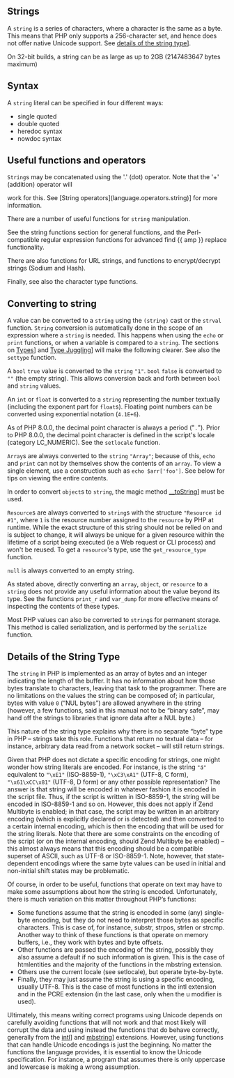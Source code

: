 
 
## Strings
 
 A `string` is a series of characters, where a character is the same as a byte. This means that PHP only supports a 256-character set, and hence does not offer native Unicode support. See [details of the string
  type](language.types.string.details)]. 
 
<div class="note">
     
 On 32-bit builds, a string can be as large as up to 2GB (2147483647 bytes maximum) 
 
</div>
 
 
## Syntax
 
 A `string` literal can be specified in four different ways: 
 
<ul> 
<li> 
 single quoted 
 </li>
 
<li> 
 double quoted 
 </li>
 
<li> 
 heredoc syntax 
 </li>
 
<li> 
 nowdoc syntax 
 </li>
 </ul>
 
<!-- start sect3 -->
<!--

   Single quoted

   
    The simplest way to specify a string is to enclose it in single
    quotes (the character ').
   

   
    To specify a literal single quote, escape it with a backslash
    (\). To specify a literal backslash, double it
    (\\). All other instances of backslash will be treated
    as a literal backslash: this means that the other escape sequences you
    might be used to, such as \r or \n,
    will be output literally as specified rather than having any special
    meaning.
   

   
    
     Unlike the double-quoted
     and heredoc syntaxes,
     variables and escape sequences
     for special characters will not be expanded when they
     occur in single quoted strings.
    
   

   
    Syntax Variants
    

<?php
echo 'this is a simple string', PHP_EOL;

echo 'You can also have embedded newlines in
strings this way as it is
okay to do', PHP_EOL;

// Outputs: Arnold once said: "I'll be back"
echo 'Arnold once said: "I\'ll be back"', PHP_EOL;

// Outputs: You deleted C:\*.*?
echo 'You deleted C:\\*.*?', PHP_EOL;

// Outputs: You deleted C:\*.*?
echo 'You deleted C:\*.*?', PHP_EOL;

// Outputs: This will not expand: \n a newline
echo 'This will not expand: \n a newline', PHP_EOL;

// Outputs: Variables do not $expand $either
echo 'Variables do not $expand $either', PHP_EOL;
?>

    
   

  
-->
 
<!-- start sect3 -->
<!--

   Double quoted

   
    If the string is enclosed in double-quotes ("), PHP will
    interpret the following escape sequences for special characters:
   

   
    Escaped characters

    
     
      
       Sequence
       Meaning
      
     

     
      
       \n
       linefeed (LF or 0x0A (10) in ASCII)
      
      
       \r
       carriage return (CR or 0x0D (13) in ASCII)
      
      
       \t
       horizontal tab (HT or 0x09 (9) in ASCII)
      
      
       \v
       vertical tab (VT or 0x0B (11) in ASCII)
      
      
       \e
       escape (ESC or 0x1B (27) in ASCII)
      
      
       \f
       form feed (FF or 0x0C (12) in ASCII)
      
      
       \\
       backslash
      
      
       \$
       dollar sign
      
      
       \"
       double-quote
      
      
       \[0-7]{1,3}
       
        Octal: the sequence of characters matching the regular expression [0-7]{1,3}
        is a character in octal notation (e.g. "\101" === "A"),
        which silently overflows to fit in a byte (e.g. "\400" === "\000")
       
      
      
       \x[0-9A-Fa-f]{1,2}
       
        Hexadecimal: the sequence of characters matching the regular expression
        [0-9A-Fa-f]{1,2} is a character in hexadecimal notation
        (e.g. "\x41" === "A")
       
      
      
       \u{[0-9A-Fa-f]+}
       
        Unicode: the sequence of characters matching the regular expression [0-9A-Fa-f]+
        is a Unicode codepoint, which will be output to the string as that codepoint's UTF-8 representation.
        The braces are required in the sequence. E.g. "\u{41}" === "A"
       
      
     
    
   

   
    As in single quoted strings, escaping any other character will
    result in the backslash being printed too.
   

   
    The most important feature of double-quoted strings is the fact
    that variable names will be expanded. See
    string interpolation for
    details.
   
  
-->
 
<!-- start sect3 -->
<!--

   Heredoc

   
    A third way to delimit strings is the heredoc syntax:
    {{ lt }}{{ lt }}{{ lt }}. After this operator, an identifier is
    provided, then a newline. The string itself follows, and then
    the same identifier again to close the quotation.
   

   
    The closing identifier may be indented by space or tab, in which case
    the indentation will be stripped from all lines in the doc string.
    Prior to PHP 7.3.0, the closing identifier must
    begin in the first column of the line.
   

   
    Also, the closing identifier must follow the same naming rules as any
    other label in PHP: it must contain only alphanumeric characters and
    underscores, and must start with a non-digit character or underscore.
   

   
    Basic Heredoc example as of PHP 7.3.0
    

<?php
// no indentation
echo <<<END
      a
     b
    c
\n
END;

// 4 spaces of indentation
echo <<<END
      a
     b
    c
    END;

    
    Output of the above example in PHP 7.3:
    

      a
     b
    c

  a
 b
c

    
   

   
    If the closing identifier is indented further than any lines of the body, then a ParseError will be thrown:
   

   
    Closing identifier must not be indented further than any lines of the body
    

<?php
echo <<<END
  a
 b
c
   END;

    
    Output of the above example in PHP 7.3:
    

Parse error: Invalid body indentation level (expecting an indentation level of at least 3) in example.php on line 4

    
   

   
    If the closing identifier is indented, tabs can be used as well, however,
    tabs and spaces must not be intermixed regarding
    the indentation of the closing identifier and the indentation of the body
     (up to the closing identifier). In any of these cases, a ParseError will be thrown.

    These whitespace constraints have been included because mixing tabs and
    spaces for indentation is harmful to legibility.
   

   
    Different indentation for body (spaces) closing identifier
    

<?php
// All the following code do not work.

// different indentation for body (spaces) ending marker (tabs)
{
	echo <<<END
	 a
		END;
}

// mixing spaces and tabs in body
{
    echo <<<END
    	a
     END;
}

// mixing spaces and tabs in ending marker
{
	echo <<<END
		  a
		 END;
}

    
    Output of the above example in PHP 7.3:
    

Parse error: Invalid indentation - tabs and spaces cannot be mixed in example.php line 8

    
   

   
    The closing identifier for the body string is not required to be
    followed by a semicolon or newline. For example, the following code
    is allowed as of PHP 7.3.0:
   

   
    Continuing an expression after a closing identifier
    

<?php
$values = [<<<END
a
  b
    c
END, 'd e f'];
var_dump($values);

    
    Output of the above example in PHP 7.3:
    

array(2) {
  [0] =>
  string(11) "a
  b
    c"
  [1] =>
  string(5) "d e f"
}

    
   

   
    
     If the closing identifier was found at the start of a line, then
     regardless of whether it was a part of another word, it may be considered
     as the closing identifier and causes a ParseError.
    

    
     Closing identifier in body of the string tends to cause ParseError
     

<?php
$values = [<<<END
a
b
END ING
END, 'd e f'];

     
     Output of the above example in PHP 7.3:
    

Parse error: syntax error, unexpected identifier "ING", expecting "]" in example.php on line 5

     
    

    
     To avoid this problem, it is safe to follow the simple rule:
     do not choose a word that appears in the body of the text
     as a closing identifier.
    

   

   
    
     Prior to PHP 7.3.0, it is very important to note that the line with the
     closing identifier must contain no other characters, except a semicolon
     (;).
     That means especially that the identifier
     may not be indented, and there may not be any spaces
     or tabs before or after the semicolon. It's also important to realize that
     the first character before the closing identifier must be a newline as
     defined by the local operating system. This is \n on
     UNIX systems, including macOS. The closing delimiter must also be
     followed by a newline.
    

    
     If this rule is broken and the closing identifier is not "clean", it will
     not be considered a closing identifier, and PHP will continue looking for
     one. If a proper closing identifier is not found before the end of the
     current file, a parse error will result at the last line.
    

    
     Invalid example, prior to PHP 7.3.0
     
      

<?php
class foo {
    public $bar = <<<EOT
bar
    EOT;
}
// Identifier must not be indented
?>

     
    
    
     Valid example, even prior to PHP 7.3.0
     
      

<?php
class foo {
    public $bar = <<<EOT
bar
EOT;
}
?>

     
    

    
     Heredocs containing variables can not be used for initializing class properties.
    

   

   
    Heredoc text behaves just like a double-quoted string, without
    the double quotes. This means that quotes in a heredoc do not need to be
    escaped, but the escape codes listed above can still be used. Variables are
    expanded, but the same care must be taken when expressing complex variables
    inside a heredoc as with strings.
   

   
    Heredoc string quoting example
    

<?php
$str = <<<EOD
Example of string
spanning multiple lines
using heredoc syntax.
EOD;

/* More complex example, with variables. */
class foo
{
    var $foo;
    var $bar;

    function __construct()
    {
        $this->foo = 'Foo';
        $this->bar = array('Bar1', 'Bar2', 'Bar3');
    }
}

$foo = new foo();
$name = 'MyName';

echo <<<EOT
My name is "$name". I am printing some $foo->foo.
Now, I am printing some {$foo->bar[1]}.
This should print a capital 'A': \x41
EOT;
?>

    
    The above example will output:
    

My name is "MyName". I am printing some Foo.
Now, I am printing some Bar2.
This should print a capital 'A': A
    
   

   
    It is also possible to use the Heredoc syntax to pass data to function
    arguments:
   

   
    Heredoc in arguments example
    

<?php
var_dump(array(<<<EOD
foobar!
EOD
));
?>

    
   

   
    It's possible to initialize static variables and class
    properties/constants using the Heredoc syntax:
   

   
    Using Heredoc to initialize static values
    

<?php
// Static variables
function foo()
{
    static $bar = <<<LABEL
Nothing in here...
LABEL;
}

// Class properties/constants
class foo
{
    const BAR = <<<FOOBAR
Constant example
FOOBAR;

    public $baz = <<<FOOBAR
Property example
FOOBAR;
}
?>

    
   

   
    The opening Heredoc identifier may optionally be
    enclosed in double quotes:
   

   
    Using double quotes in Heredoc
    

<?php
echo <<<"FOOBAR"
Hello World!
FOOBAR;
?>

    
   

  
-->
 
<!-- start sect3 -->
<!--

   Nowdoc

   
    Nowdocs are to single-quoted strings what heredocs are to double-quoted
    strings. A nowdoc is specified similarly to a heredoc, but no
    String interpolation is done inside a nowdoc. The construct is ideal for
    embedding PHP code or other large blocks of text without the need for
    escaping. It shares some features in common with the SGML
    {{ lt }}![CDATA[ ]]{{ gt }} construct, in that it declares a
    block of text which is not for parsing.
   

   
    A nowdoc is identified with the same {{ lt }}{{ lt }}{{ lt }}
    sequence used for heredocs, but the identifier which follows is enclosed in
    single quotes, e.g. {{ lt }}{{ lt }}{{ lt }}'EOT'. All the rules for
    heredoc identifiers also apply to nowdoc identifiers, especially those
    regarding the appearance of the closing identifier.
   

   
    Nowdoc string quoting example
    

<?php
echo <<<'EOD'
Example of string spanning multiple lines
using nowdoc syntax. Backslashes are always treated literally,
e.g. \\ and \'.
EOD;

    
    The above example will output:
    

Example of string spanning multiple lines
using nowdoc syntax. Backslashes are always treated literally,
e.g. \\ and \'.

    
   

   
    Nowdoc string quoting example with variables
    

<?php
class foo
{
    public $foo;
    public $bar;

    function __construct()
    {
        $this->foo = 'Foo';
        $this->bar = array('Bar1', 'Bar2', 'Bar3');
    }
}

$foo = new foo();
$name = 'MyName';

echo <<<'EOT'
My name is "$name". I am printing some $foo->foo.
Now, I am printing some {$foo->bar[1]}.
This should not print a capital 'A': \x41
EOT;
?>

    
    The above example will output:
    

My name is "$name". I am printing some $foo->foo.
Now, I am printing some {$foo->bar[1]}.
This should not print a capital 'A': \x41
    
   

   
    Static data example
    

<?php
class foo {
    public $bar = <<<'EOT'
bar
EOT;
}
?>

    
   

  
-->
 
<!-- start sect3 -->
<!--

   String interpolation

   
    When a string is specified in double quotes or with heredoc,
    variables can be substituted within it.
   

   
    There are two types of syntax: a
    basic one and an
    advanced one.
    The basic syntax is the most common and convenient. It provides a way to
    embed a variable, an array value, or an object
    property in a string with a minimum of effort.
   

   
    Basic syntax
    
     If a dollar sign ($) is encountered, the characters
     that follow it which can be used in a variable name will be interpreted
     as such and substituted.
    
    
     String Interpolation
     

<?php
$juice = "apple";

echo "He drank some $juice juice." . PHP_EOL;

?>

     
     The above example will output:
     

He drank some apple juice.

     
    

    
     Formally, the structure for the basic variable substitution syntax is
     as follows:
    
    
     

string-variable::
     variable-name   (offset-or-property)?
   | ${   expression   }

offset-or-property::
     offset-in-string
   | property-in-string

offset-in-string::
     [   name   ]
   | [   variable-name   ]
   | [   integer-literal   ]

property-in-string::
     ->  name

variable-name::
     $   name

name::
     [a-zA-Z_\x80-\xff][a-zA-Z0-9_\x80-\xff]*


     
    

    
     
      The ${ expression } syntax is deprecated as of
      PHP 8.2.0, as it can be interpreted as
      variable variables:
      
       

<?php
const foo = 'bar';
$foo = 'foo';
$bar = 'bar';
var_dump("${foo}");
var_dump("${(foo)}");
?>

       
       Output of the above example in PHP 8.2:
       

Deprecated: Using ${var} in strings is deprecated, use {$var} instead in file on line 6

Deprecated: Using ${expr} (variable variables) in strings is deprecated, use {${expr}} instead in file on line 9
string(3) "foo"
string(3) "bar"

       
       The above example will output:
       

string(3) "foo"
string(3) "bar"

       
      
      The advanced
      string interpolation syntax should be used instead.
     
    

    
     
      If it is not possible to form a valid name the dollar sign remains
      as verbatim in the string:
     
     
      

<?php
echo "No interpolation $  has happened\n";
echo "No interpolation $\n has happened\n";
echo "No interpolation $2 has happened\n";
?>

      
      The above example will output:
      

No interpolation $  has happened
No interpolation $
 has happened
No interpolation $2 has happened

      
     
    

    
     Interpolating the value of the first dimension of an array or property
     

<?php
$juices = array("apple", "orange", "string_key" => "purple");

echo "He drank some $juices[0] juice.";
echo PHP_EOL;
echo "He drank some $juices[1] juice.";
echo PHP_EOL;
echo "He drank some $juices[string_key] juice.";
echo PHP_EOL;

class A {
    public $s = "string";
}

$o = new A();

echo "Object value: $o->s.";
?>

     
     The above example will output:
     

He drank some apple juice.
He drank some orange juice.
He drank some purple juice.
Object value: string.

     
    

    
     
      The array key must be unquoted, and it is therefore not possible to
      refer to a constant as a key with the basic syntax. Use the
      advanced
      syntax instead.
     
    

    
     As of PHP 7.1.0 also negative numeric indices are
     supported.
    

    Negative numeric indices
     

<?php
$string = 'string';
echo "The character at index -2 is $string[-2].", PHP_EOL;
$string[-3] = 'o';
echo "Changing the character at index -3 to o gives $string.", PHP_EOL;
?>

     
     The above example will output:
     

The character at index -2 is n.
Changing the character at index -3 to o gives strong.

     
    

    
     For anything more complex, the
     advanced
     syntax must be used.
    
   

   
    Advanced (curly) syntax

    
     The advanced syntax permits the interpolation of
     variables with arbitrary accessors.
    

    
     Any scalar variable, array element or object property
     (static or not) with a
     string representation can be included via this syntax.
     The expression is written the same way as it would appear outside the
     string, and then wrapped in { and
     }. Since { can not be escaped, this
     syntax will only be recognised when the $ immediately
     follows the {. Use {\$ to get a
     literal {$. Some examples to make it clear:
    

    
     Curly Syntax
     

<?php
const DATA_KEY = 'const-key';
$great = 'fantastic';
$arr = [
    '1',
    '2',
    '3',
    [41, 42, 43],
    'key' => 'Indexed value',
    'const-key' => 'Key with minus sign',
    'foo' => ['foo1', 'foo2', 'foo3']
];

// Won't work, outputs: This is { fantastic}
echo "This is { $great}";

// Works, outputs: This is fantastic
echo "This is {$great}";

class Square {
    public $width;

    public function __construct(int $width) { $this->width = $width; }
}

$square = new Square(5);

// Works
echo "This square is {$square->width}00 centimeters wide.";


// Works, quoted keys only work using the curly brace syntax
echo "This works: {$arr['key']}";


// Works
echo "This works: {$arr[3][2]}";

echo "This works: {$arr[DATA_KEY]}";

// When using multidimensional arrays, always use braces around arrays
// when inside of strings
echo "This works: {$arr['foo'][2]}";

echo "This works: {$obj->values[3]->name}";

echo "This works: {$obj->$staticProp}";

// Won't work, outputs: C:\directory\{fantastic}.txt
echo "C:\directory\{$great}.txt";

// Works, outputs: C:\directory\fantastic.txt
echo "C:\\directory\\{$great}.txt";
?>

     
    

    
     
      As this syntax allows arbitrary expressions it is possible to use
      variable variables
      within the advanced syntax.
     
    
   
  
-->
 
<!-- start sect3 -->
<!--

   String access and modification by character

   
    Characters within strings may be accessed and modified by
    specifying the zero-based offset of the desired character after the
    string using square array brackets, as in
    $str[42]. Think of a string as an
    array of characters for this purpose. The functions
    substr and substr_replace
    can be used when you want to extract or replace more than 1 character.
   

   
    
     As of PHP 7.1.0, negative string offsets are also supported. These specify
     the offset from the end of the string.
     Formerly, negative offsets emitted E_NOTICE for reading
     (yielding an empty string) and E_WARNING for writing
     (leaving the string untouched).
    
   

   
    
     Prior to PHP 8.0.0, strings could also be accessed using braces, as in
     $str{42}, for the same purpose.
     This curly brace syntax was deprecated as of PHP 7.4.0 and no longer supported as of PHP 8.0.0.
    
   

   
    
     Writing to an out of range offset pads the string with spaces.
     Non-integer types are converted to integer.
     Illegal offset type emits E_WARNING.
     Only the first character of an assigned string is used.
     As of PHP 7.1.0, assigning an empty string throws a fatal error. Formerly,
     it assigned a NULL byte.
    
   

   
    
     Internally, PHP strings are byte arrays. As a result, accessing or
     modifying a string using array brackets is not multi-byte safe, and
     should only be done with strings that are in a single-byte encoding such
     as ISO-8859-1.
    
   

   
    
     As of PHP 7.1.0, applying the empty index operator on an empty string throws a fatal
     error. Formerly, the empty string was silently converted to an array.
    
   

   
    Some string examples
    

<?php
// Get the first character of a string
$str = 'This is a test.';
$first = $str[0];
var_dump($first);

// Get the third character of a string
$third = $str[2];
var_dump($third);

// Get the last character of a string.
$str = 'This is still a test.';
$last = $str[strlen($str)-1];
var_dump($last);

// Modify the last character of a string
$str = 'Look at the sea';
$str[strlen($str)-1] = 'e';
var_dump($str);
?>

    
   

   
    String offsets have to either be integers or integer-like strings,
    otherwise a warning will be thrown.
   

   
    Example of Illegal String Offsets
    

<?php
$str = 'abc';

$keys = [ '1', '1.0', 'x', '1x' ];

foreach ($keys as $keyToTry) {
    var_dump(isset($str[$keyToTry]));

    try {
        var_dump($str[$keyToTry]);
    } catch (TypeError $e) {
        echo $e->getMessage(), PHP_EOL;
    }

    echo PHP_EOL;
}
?>

    
    The above example will output:
    

bool(true)
string(1) "b"

bool(false)
Cannot access offset of type string on string

bool(false)
Cannot access offset of type string on string

bool(false)

Warning: Illegal string offset "1x" in Standard input code on line 10
string(1) "b"

    
   

   
    
     Accessing variables of other types (not including arrays or objects
     implementing the appropriate interfaces) using [] or
     {} silently returns null.
    
   

   
    
     Characters within string literals can be accessed
     using [] or {}.
    
   

   
    
     Accessing characters within string literals using the
     {} syntax has been deprecated in PHP 7.4.
     This has been removed in PHP 8.0.
    
   
  
-->
 

 
 
## Useful functions and operators
 
 `String`s may be concatenated using the '.' (dot) operator. Note that the '+' (addition) operator will <!-- start emphasis -->
<!--
not
--> work for this. See [String operators](language.operators.string)] for more information. 
 
 There are a number of useful functions for `string` manipulation. 
 
 See the string functions section for general functions, and the Perl-compatible regular expression functions for advanced find {{ amp }} replace functionality. 
 
 There are also functions for URL strings, and functions to encrypt/decrypt strings (Sodium and Hash). 
 
 Finally, see also the character type functions. 
 
 
 
## Converting to string
 
 A value can be converted to a `string` using the `(string)` cast or the `strval` function. `String` conversion is automatically done in the scope of an expression where a `string` is needed. This happens when using the `echo` or `print` functions, or when a variable is compared to a `string`. The sections on [Types](language.types)] and [Type Juggling](language.types.type-juggling)] will make the following clearer. See also the `settype` function. 
 
 A `bool` `true` value is converted to the `string` `"1"`. `bool` `false` is converted to `""` (the empty string). This allows conversion back and forth between `bool` and `string` values. 
 
 An `int` or `float` is converted to a `string` representing the number textually (including the exponent part for `float`s). Floating point numbers can be converted using exponential notation (`4.1E+6`). 
 
<div class="note">
     
 As of PHP 8.0.0, the decimal point character is always a period ("`.`"). Prior to PHP 8.0.0, the decimal point character is defined in the script's locale (category LC_NUMERIC). See the `setlocale` function. 
 
</div>
 
 `Array`s are always converted to the `string` `"Array"`; because of this, `echo` and `print` can not by themselves show the contents of an `array`. To view a single element, use a construction such as `echo $arr['foo']`. See below for tips on viewing the entire contents. 
 
 In order to convert `object`s to `string`, the magic method [__toString](language.oop5.magic)] must be used. 
 
 `Resource`s are always converted to `string`s with the structure `"Resource id #1"`, where `1` is the resource number assigned to the `resource` by PHP at runtime. While the exact structure of this string should not be relied on and is subject to change, it will always be unique for a given resource within the lifetime of a script being executed (ie a Web request or CLI process) and won't be reused. To get a `resource`'s type, use the `get_resource_type` function. 
 
 `null` is always converted to an empty string. 
 
 As stated above, directly converting an `array`, `object`, or `resource` to a `string` does not provide any useful information about the value beyond its type. See the functions `print_r` and `var_dump` for more effective means of inspecting the contents of these types. 
 
 Most PHP values can also be converted to `string`s for permanent storage. This method is called serialization, and is performed by the `serialize` function. 
 
 
 
## Details of the String Type
 
 The `string` in PHP is implemented as an array of bytes and an integer indicating the length of the buffer. It has no information about how those bytes translate to characters, leaving that task to the programmer. There are no limitations on the values the string can be composed of; in particular, bytes with value `0` (“NUL bytes”) are allowed anywhere in the string (however, a few functions, said in this manual not to be “binary safe”, may hand off the strings to libraries that ignore data after a NUL byte.) 
 
 This nature of the string type explains why there is no separate “byte” type in PHP – strings take this role. Functions that return no textual data – for instance, arbitrary data read from a network socket – will still return strings. 
 
 Given that PHP does not dictate a specific encoding for strings, one might wonder how string literals are encoded. For instance, is the string `"á"` equivalent to `"\xE1"` (ISO-8859-1), `"\xC3\xA1"` (UTF-8, C form), `"\x61\xCC\x81"` (UTF-8, D form) or any other possible representation? The answer is that string will be encoded in whatever fashion it is encoded in the script file. Thus, if the script is written in ISO-8859-1, the string will be encoded in ISO-8859-1 and so on. However, this does not apply if Zend Multibyte is enabled; in that case, the script may be written in an arbitrary encoding (which is explicitly declared or is detected) and then converted to a certain internal encoding, which is then the encoding that will be used for the string literals. Note that there are some constraints on the encoding of the script (or on the internal encoding, should Zend Multibyte be enabled) – this almost always means that this encoding should be a compatible superset of ASCII, such as UTF-8 or ISO-8859-1. Note, however, that state-dependent encodings where the same byte values can be used in initial and non-initial shift states may be problematic. 
 
 Of course, in order to be useful, functions that operate on text may have to make some assumptions about how the string is encoded. Unfortunately, there is much variation on this matter throughout PHP’s functions: 
 
<ul> 
<li> 
 Some functions assume that the string is encoded in some (any) single-byte encoding, but they do not need to interpret those bytes as specific characters. This is case of, for instance, substr, strpos, strlen or strcmp. Another way to think of these functions is that operate on memory buffers, i.e., they work with bytes and byte offsets. 
 </li>
 
<li> 
 Other functions are passed the encoding of the string, possibly they also assume a default if no such information is given. This is the case of htmlentities and the majority of the functions in the mbstring extension. 
 </li>
 
<li> 
 Others use the current locale (see setlocale), but operate byte-by-byte. 
 </li>
 
<li> 
 Finally, they may just assume the string is using a specific encoding, usually UTF-8. This is the case of most functions in the intl extension and in the PCRE extension (in the last case, only when the u modifier is used). 
 </li>
 </ul>
 
 Ultimately, this means writing correct programs using Unicode depends on carefully avoiding functions that will not work and that most likely will corrupt the data and using instead the functions that do behave correctly, generally from the [intl](book.intl)] and [mbstring](book.mbstring)] extensions. However, using functions that can handle Unicode encodings is just the beginning. No matter the functions the language provides, it is essential to know the Unicode specification. For instance, a program that assumes there is only uppercase and lowercase is making a wrong assumption. 
 


